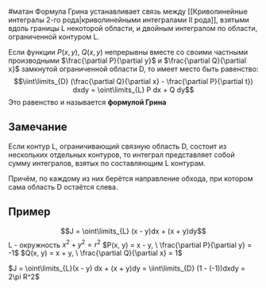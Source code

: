 #матан 
Формула Грина устанавливает связь между [[Криволинейные интегралы 2-го рода|криволинейными интегралами II рода]], взятыми вдоль границы L некоторой области, и двойным интегралом по области, ограниченной контуром L.

Если функции $P(x, y), \ Q(x, y)$ непрерывны вместе со своими частными производными $\frac{\partial P}{\partial y}$ и $\frac{\partial Q}{\partial x}$ замкнутой ограниченной области D, то имеет место быть равенство: $$\iint\limits_{D} (\frac{\partial Q}{\partial x} - \frac{\partial P}{\partial t}) dxdy = \oint\limits_{L} P dx + Q dy$$
Это равенство и называется **формулой Грина**

## Замечание
Если контур L, ограничивающий связную область D, состоит из нескольких отдельных контуров, то интеграл представляет собой сумму интегралов, взятых по составляющим L контурам.

Причём, по каждому из них берётся направление обхода, при котором сама область D остаётся слева.

## Пример
$$J = \oint\limits_{L} (x - y)dx + (x + y)dy$$
L - окружность $x^2 + y^2 = r^2$
$P(x, y) = x - y, \ \frac{\partial P}{\partial y} = -1$
$Q(x, y) = x + y, \ \frac{\partial Q}{\partial x} = 1$

$J = \oint\limits_{L}(x - y) dx + (x + y)dy = \iint\limits_{D} (1 - (-1))dxdy = 2\pi R^2$
